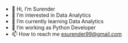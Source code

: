 - 👋 Hi, I’m Surender
- 👀 I’m interested in Data Analytics
- 🌱 I’m currently learning Data Analytics
- 💞️ I’m working as Python Developer 
- 📫 How to reach me esurender99@gmail.com

<!---
SurenderElangovan/SurenderElangovan is a ✨ special ✨ repository because its `README.md` (this file) appears on your GitHub profile.
You can click the Preview link to take a look at your changes.
--->
